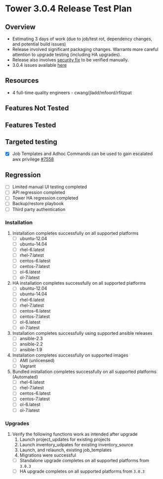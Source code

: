 # Tower 3.0.4 Release Test Plan

## Overview

* Estimating 3 days of work (due to job/test rot, dependency changes, and potential build issues)
* Release involved significant packaging changes. Warrants more careful attention to upgrade testing (including HA upgrades).
* Release also involves [security fix](https://github.com/ansible/ansible-tower/issues/7558) to be verified manually.
* 3.0.4 issues available [here](https://github.com/ansible/ansible-tower/issues?q=is%3Aopen+is%3Aissue+milestone%3Arelease_3.0.4)

## Resources
* 4 full-time quality engineers - cwang/jladd/mfoord/rfitzpat

## Features Not Tested

## Features Tested

## Targeted testing

* [x] Job Templates and Adhoc Commands can be used to gain escalated awx privilege [#7558](https://github.com/ansible/ansible-tower/issues/7558)

## Regression
* [ ] Limited manual UI testing completed
* [ ] API regression completed
* [ ] Tower HA regression completed
* [ ] Backup/restore playbook
* [ ] Third party authentication

### Installation
1. Installation completes successfully on all supported platforms
    * [ ] ubuntu-12.04
    * [ ] ubuntu-14.04
    * [ ] rhel-6.latest
    * [ ] rhel-7.latest
    * [ ] centos-6.latest
    * [ ] centos-7.latest
    * [ ] ol-6.latest
    * [ ] ol-7.latest
1. HA installation completes successfully on all supported platforms
    * [ ] ubuntu-12.04
    * [ ] ubuntu-14.04
    * [ ] rhel-6.latest
    * [ ] rhel-7.latest
    * [ ] centos-6.latest
    * [ ] centos-7.latest
    * [ ] ol-6.latest
    * [ ] ol-7.latest
1. Installation completes successfully using supported ansible releases
    * [ ] ansible-2.3
    * [ ] ansible-2.2
    * [ ] ansible-1.9
1. Installation completes successfully on supported images
    * [ ] AMI (unlicensed)
    * [ ] Vagrant
1. Bundled installation completes successfully on all supported platforms (Automated)
    * [ ] rhel-6.latest
    * [ ] rhel-7.latest
    * [ ] centos-6.latest
    * [ ] centos-7.latest
    * [ ] ol-6.latest
    * [ ] ol-7.latest

### Upgrades
1. Verify the following functions work as intended after upgrade
    1. Launch project_updates for existing projects
    1. Launch inventory_udpates for existing inventory_source
    1. Launch, and relaunch, existing job_templates
    1. Migrations were successful
    * [ ] Standalone upgrade completes on all supported platforms from `3.0.3`
    * [ ] HA upgrade completes on all supported platforms from `3.0.3`
